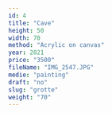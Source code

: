 ```yaml
---
id: 4
title: "Cave"
height: 50
width: 70
method: "Acrylic on canvas"
year: 2021
price: "3500"
fileName: "IMG_2547.JPG"
medie: "painting"
draft: "no"
slug: "grotte"
weight: "70"
---
```

